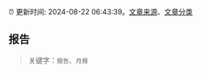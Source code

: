 :alarm_clock: 更新时间: 2024-08-22 06:43:39。[文章来源](/README.md)、[文章分类](/TAGS.md)

## 报告


> 关键字：`报告`、`月报`



